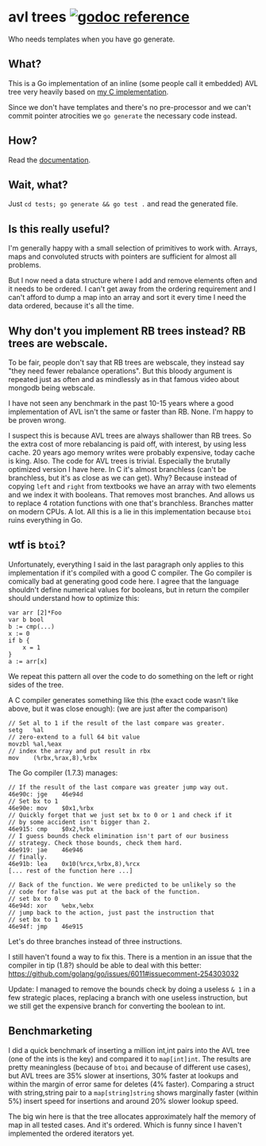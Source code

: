 # avl trees [![godoc reference](https://godoc.org/github.com/art4711/avlgen/cmd/avlgen?status.png)](https://godoc.org/github.com/art4711/avlgen/cmd/avlgen)

Who needs templates when you have go generate.

## What?

This is a Go implementation of an inline (some people call it embedded)
AVL tree very heavily based on [my C implementation](https://github.com/art4711/stuff/tree/master/avl).

Since we don't have templates and there's no pre-processor and we
can't commit pointer atrocities we `go generate` the necessary code
instead.

## How?

Read the [documentation](https://godoc.org/github.com/art4711/avlgen/cmd/avlgen).

## Wait, what?

Just `cd tests; go generate && go test .` and read the generated file.

## Is this really useful?

I'm generally happy with a small selection of primitives to work with.
Arrays, maps and convoluted structs with pointers are sufficient for
almost all problems.

But I now need a data structure where I add and remove elements often
and it needs to be ordered. I can't get away from the ordering
requirement and I can't afford to dump a map into an array and sort
it every time I need the data ordered, because it's all the time.

## Why don't you implement RB trees instead? RB trees are webscale.

To be fair, people don't say that RB trees are webscale, they instead
say "they need fewer rebalance operations". But this bloody argument
is repeated just as often and as mindlessly as in that famous video
about mongodb being webscale.

I have not seen any benchmark in the past 10-15 years where a good
implementation of AVL isn't the same or faster than RB. None. I'm
happy to be proven wrong.

I suspect this is because AVL trees are always shallower than RB
trees. So the extra cost of more rebalancing is paid off, with
interest, by using less cache. 20 years ago memory writes were
probably expensive, today cache is king. Also. The code for AVL trees
is trivial. Especially the brutally optimized version I have here. In
C it's almost branchless (can't be branchless, but it's as close as we
can get). Why?  Because instead of copying `left` and `right` from
textbooks we have an array with two elements and we index it with
booleans. That removes most branches. And allows us to replace 4
rotation functions with one that's branchless. Branches matter on
modern CPUs. A lot. All this is a lie in this implementation because
`btoi` ruins everything in Go.

## wtf is `btoi`?

Unfortunately, everything I said in the last paragraph only applies to
this implementation if it's compiled with a good C compiler. The Go
compiler is comically bad at generating good code here. I agree that
the language shouldn't define numerical values for booleans, but in
return the compiler should understand how to optimize this:

    var arr [2]*Foo
    var b bool
    b := cmp(...)
    x := 0
    if b {
        x = 1
    }
    a := arr[x]

We repeat this pattern all over the code to do something on the left
or right sides of the tree.

A C compiler generates something like this (the exact code wasn't like
above, but it was close enough): (we are just after the comparison)

    // Set al to 1 if the result of the last compare was greater.
    setg   %al
    // zero-extend to a full 64 bit value
    movzbl %al,%eax
    // index the array and put result in rbx
    mov    (%rbx,%rax,8),%rbx

The Go compiler (1.7.3) manages:

    // If the result of the last compare was greater jump way out.
    46e90c: jge    46e94d
    // Set bx to 1
    46e90e: mov    $0x1,%rbx
    // Quickly forget that we just set bx to 0 or 1 and check if it
    // by some accident isn't bigger than 2.
    46e915: cmp    $0x2,%rbx
    // I guess bounds check elimination isn't part of our business
    // strategy. Check those bounds, check them hard.
    46e919: jae    46e946
    // finally.
    46e91b: lea    0x10(%rcx,%rbx,8),%rcx
    [... rest of the function here ...]
    
    // Back of the function. We were predicted to be unlikely so the
    // code for false was put at the back of the function.
    // set bx to 0
    46e94d: xor    %ebx,%ebx
    // jump back to the action, just past the instruction that
    // set bx to 1
    46e94f: jmp    46e915

Let's do three branches instead of three instructions.

I still haven't found a way to fix this. There is a mention in an
issue that the compiler in tip (1.8?) should be able to deal with
this better: https://github.com/golang/go/issues/6011#issuecomment-254303032

Update: I managed to remove the bounds check by doing a useless `& 1`
in a few strategic places, replacing a branch with one useless
instruction, but we still get the expensive branch for converting the
boolean to int.

## Benchmarketing

I did a quick benchmark of inserting a million int,int pairs into the
AVL tree (one of the ints is the key) and compared it to
`map[int]int`.  The results are pretty meaningless (because of `btoi`
and because of different use cases), but AVL trees are 35% slower at
insertions, 30% faster at lookups and within the margin of error same
for deletes (4% faster). Comparing a struct with string,string pair to
a `map[string]string` shows marginally faster (within 5%) insert speed
for insertions and around 20% slower lookup speed.

The big win here is that the tree allocates approximately half the
memory of map in all tested cases. And it's ordered. Which is funny
since I haven't implemented the ordered iterators yet.
